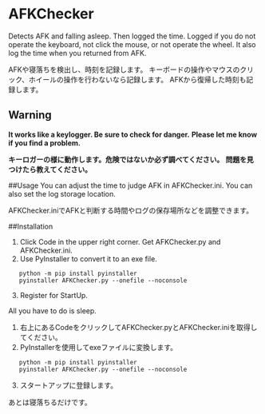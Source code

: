 AFKChecker
====
Detects AFK and falling asleep. Then logged the time.
Logged if you do not operate the keyboard, not click the mouse, or not operate the wheel. 
It also log the time when you returned from AFK.

AFKや寝落ちを検出し、時刻を記録します。
キーボードの操作やマウスのクリック、ホイールの操作を行わないなら記録します。
AFKから復帰した時刻も記録します。

## Warning
**It works like a keylogger. Be sure to check for danger.**
**Please let me know if you find a problem.**

**キーロガーの様に動作します。危険ではないか必ず調べてください。**
**問題を見つけたら教えてください。**

##Usage
You can adjust the time to judge AFK in AFKChecker.ini.
You can also set the log storage location. 

AFKChecker.iniでAFKと判断する時間やログの保存場所などを調整できます。

##Installation
1. Click Code in the upper right corner. Get AFKChecker.py and AFKChecker.ini. 
2. Use PyInstaller to convert it to an exe file. 
```
   python -m pip install pyinstaller
   pyinstaller AFKChecker.py --onefile --noconsole
```
3. Register for StartUp.

All you have to do is sleep. 

1. 右上にあるCodeをクリックしてAFKChecker.pyとAFKChecker.iniを取得してください。
2. PyInstallerを使用してexeファイルに変換します。
```
   python -m pip install pyinstaller
   pyinstaller AFKChecker.py --onefile --noconsole
```
3. スタートアップに登録します。

あとは寝落ちるだけです。
